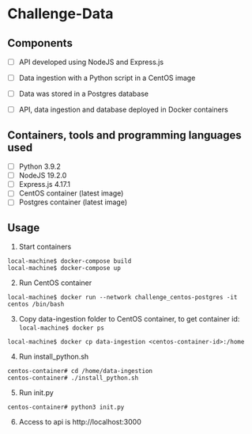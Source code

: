 # Challenge-Data

## Components
- [ ] API developed using NodeJS and Express.js
- [ ] Data ingestion with a Python script in a CentOS image
- [ ] Data was stored in a Postgres database
- [ ] API, data ingestion and database deployed in Docker containers


## Containers, tools and programming languages used 
- [ ] Python 3.9.2
- [ ] NodeJS 19.2.0
- [ ] Express.js 4.17.1
- [ ] CentOS container (latest image)
- [ ] Postgres container (latest image)

## Usage

1) Start containers
```
local-machine$ docker-compose build
local-machine$ docker-compose up
```
2) Run CentOS container 
```
local-machine$ docker run --network challenge_centos-postgres -it centos /bin/bash
```
3) Copy data-ingestion folder to CentOS container, to get container id: ``` local-machine$ docker ps ```
```
local-machine$ docker cp data-ingestion <centos-container-id>:/home
```
4) Run install_python.sh
```
centos-container# cd /home/data-ingestion
centos-container# ./install_python.sh
```
5) Run init.py
```
centos-container# python3 init.py
```
6) Access to api is http://localhost:3000
